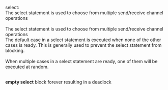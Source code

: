 select:<br>
The select statement is used to choose from multiple send/receive channel operations<br><br>
The select statement is used to choose from multiple send/receive channel operations<br>
The default case in a select statement is executed when none of the other cases is ready. This is generally used to prevent the select statement from blocking.
<br><br>
When multiple cases in a select statement are ready, one of them will be executed at random.

<br>**empty select**
block forever resulting in a deadlock
